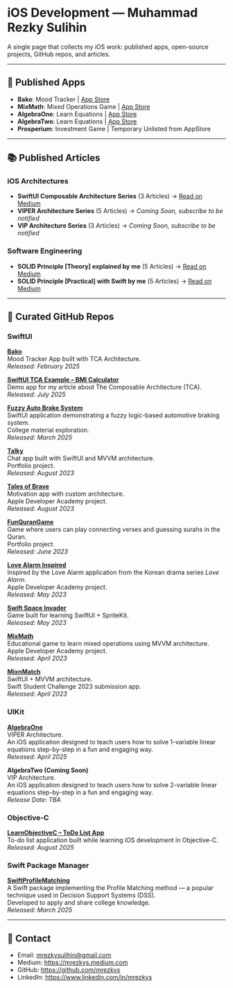 # iOS Development — Muhammad Rezky Sulihin

A single page that collects my iOS work: published apps, open-source projects, GitHub repos, and articles.

---

## 📱 Published Apps
- **Bako**: Mood Tracker | [App Store](https://apps.apple.com/id/app/bako-mood-tracker/id6741732090)
- **MixMath**: Mixed Operations Game | [App Store](https://apps.apple.com/id/app/mixmath-mixed-operations-game/id6737522445)
- **AlgebraOne**: Learn Equations | [App Store](https://apps.apple.com/id/app/algebraone-learn-equations/id6744275589)
- **AlgebraTwo**: Learn Equations | [App Store](https://apps.apple.com/id/app/algebratwo-learn-equations/id6748237220)
- **Prosperium**: Investment Game | Temporary Unlisted from AppStore

---

## 📚 Published Articles

### iOS Architectures
- **SwiftUI Composable Architecture Series** (3 Articles) → [Read on Medium](https://mrezkys.medium.com/list/swiftui-composable-architecture-series-0c4ed291342a)  
- **VIPER Architecture Series** (5 Articles) → *Coming Soon, subscribe to be notified*  
- **VIP Architecture Series** (3 Articles) → *Coming Soon, subscribe to be notified*

### Software Engineering
- **SOLID Principle [Theory] explained by me** (5 Articles) → [Read on Medium](https://medium.com/@mrezkys/list/solid-principle-explained-by-me-c2e5137f1576?source=my_lists---------8-------c2e5137f1576----------------------------)  
- **SOLID Principle [Practical] with Swift by me** (5 Articles) → [Read on Medium](https://medium.com/@mrezkys/list/solid-principle-practical-with-me-b9d37878ad6c?source=my_lists---------7-------b9d37878ad6c----------------------------)

---

## 🧰 Curated GitHub Repos

### SwiftUI

**[Bako](https://github.com/mrezkys/Bako)**  
Mood Tracker App built with TCA Architecture.  
*Released: February 2025*  

**[SwiftUI TCA Example – BMI Calculator](https://github.com/mrezkys/SwiftUI-TCA-Example-BMICalculator)**  
Demo app for my article about The Composable Architecture (TCA).  
*Released: July 2025*  

**[Fuzzy Auto Brake System](https://github.com/mrezkys/FuzzyAutoBrakePlayground)**  
SwiftUI application demonstrating a fuzzy logic-based automotive braking system.  
College material exploration.  
*Released: March 2025*  

**[Talky](https://github.com/mrezkys/Talky)**  
Chat app built with SwiftUI and MVVM architecture.  
Portfolio project.  
*Released: August 2023*  

**[Tales of Brave](https://github.com/mrezkys/tales-of-brave)**  
Motivation app with custom architecture.  
Apple Developer Academy project.  
*Released: August 2023*  

**[FunQuranGame](https://github.com/mrezkys/fun-quran-game)**  
Game where users can play connecting verses and guessing surahs in the Quran.  
Portfolio project.  
*Released: June 2023*  

**[Love Alarm Inspired](https://github.com/mrezkys/love-alarm-inspired)**  
Inspired by the Love Alarm application from the Korean drama series *Love Alarm*.  
Apple Developer Academy project.  
*Released: May 2023*  

**[Swift Space Invader](https://github.com/mrezkys/swift-space-invader)**  
Game built for learning SwiftUI + SpriteKit.  
*Released: May 2023*  

**[MixMath](https://github.com/mrezkys/MixMath)**  
Educational game to learn mixed operations using MVVM architecture.  
Apple Developer Academy project.  
*Released: April 2023*  

**[MixnMatch](https://github.com/mrezkys/mixnmatch)**  
SwiftUI + MVVM architecture.  
Swift Student Challenge 2023 submission app.  
*Released: April 2023*  


### UIKit

**[AlgebraOne](https://github.com/mrezkys/AlgebraOne)**  
VIPER Architecture.  
An iOS application designed to teach users how to solve 1-variable linear equations step-by-step in a fun and engaging way.  
*Released: April 2025*  

**AlgebraTwo (Coming Soon)**  
VIP Architecture.  
An iOS application designed to teach users how to solve 2-variable linear equations step-by-step in a fun and engaging way.  
*Release Date: TBA*  

### Objective-C

**[LearnObjectiveC – ToDo List App](https://github.com/mrezkys/LearnObjectiveC-ToDoListApp)**  
To-do list application built while learning iOS development in Objective-C.  
*Released: August 2025*  

### Swift Package Manager

**[SwiftProfileMatching](https://github.com/mrezkys/SwiftProfileMatching)**  
A Swift package implementing the Profile Matching method — a popular technique used in Decision Support Systems (DSS).  
Developed to apply and share college knowledge.  
*Released: March 2025*  

---

## 🤝 Contact
- Email: mrezkysulihin@gmail.com
- Medium: https://mrezkys.medium.com
- GitHub: https://github.com/mrezkys
- LinkedIn: https://www.linkedin.com/in/mrezkys
